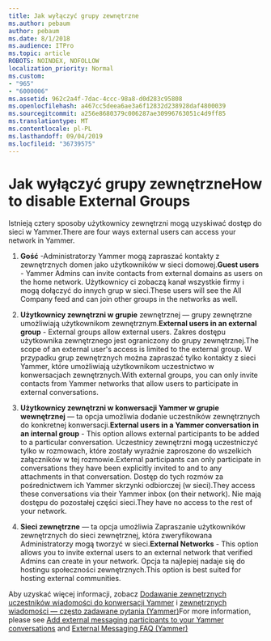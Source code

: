 ```yaml
---
title: Jak wyłączyć grupy zewnętrzne
ms.author: pebaum
author: pebaum
ms.date: 8/1/2018
ms.audience: ITPro
ms.topic: article
ROBOTS: NOINDEX, NOFOLLOW
localization_priority: Normal
ms.custom:
- "965"
- "6000006"
ms.assetid: 962c2a4f-7dac-4ccc-98a8-d0d283c95808
ms.openlocfilehash: a467cc5deea6ae3a6f12832d238928daf4800039
ms.sourcegitcommit: a256e8680379c006287ae30996763051c4d9ff85
ms.translationtype: MT
ms.contentlocale: pl-PL
ms.lasthandoff: 09/04/2019
ms.locfileid: "36739575"
---
```

# <a name="how-to-disable-external-groups"></a><span data-ttu-id="c244c-102">Jak wyłączyć grupy zewnętrzne</span><span class="sxs-lookup"><span data-stu-id="c244c-102">How to disable External Groups</span></span>

<span data-ttu-id="c244c-103">Istnieją cztery sposoby użytkownicy zewnętrzni mogą uzyskiwać dostęp do sieci w Yammer.</span><span class="sxs-lookup"><span data-stu-id="c244c-103">There are four ways external users can access your network in Yammer.</span></span>
  
1. <span data-ttu-id="c244c-104">**Gość** -Administratorzy Yammer mogą zapraszać kontakty z zewnętrznych domen jako użytkowników w sieci domowej.</span><span class="sxs-lookup"><span data-stu-id="c244c-104">**Guest users** - Yammer Admins can invite contacts from external domains as users on the home network.</span></span> <span data-ttu-id="c244c-105">Użytkownicy ci zobaczą kanał wszystkie firmy i mogą dołączyć do innych grup w sieci.</span><span class="sxs-lookup"><span data-stu-id="c244c-105">These users will see the All Company feed and can join other groups in the networks as well.</span></span>

2. <span data-ttu-id="c244c-106">**Użytkownicy zewnętrzni w grupie** zewnętrznej — grupy zewnętrzne umożliwiają użytkownikom zewnętrznym.</span><span class="sxs-lookup"><span data-stu-id="c244c-106">**External users in an external group** - External groups allow external users.</span></span> <span data-ttu-id="c244c-107">Zakres dostępu użytkownika zewnętrznego jest ograniczony do grupy zewnętrznej.</span><span class="sxs-lookup"><span data-stu-id="c244c-107">The scope of an external user's access is limited to the external group.</span></span> <span data-ttu-id="c244c-108">W przypadku grup zewnętrznych można zapraszać tylko kontakty z sieci Yammer, które umożliwiają użytkownikom uczestnictwo w konwersacjach zewnętrznych.</span><span class="sxs-lookup"><span data-stu-id="c244c-108">With external groups, you can only invite contacts from Yammer networks that allow users to participate in external conversations.</span></span>

3. <span data-ttu-id="c244c-109">**Użytkownicy zewnętrzni w konwersacji Yammer w grupie wewnętrznej** — ta opcja umożliwia dodanie uczestników zewnętrznych do konkretnej konwersacji.</span><span class="sxs-lookup"><span data-stu-id="c244c-109">**External users in a Yammer conversation in an internal group** - This option allows external participants to be added to a particular conversation.</span></span> <span data-ttu-id="c244c-110">Uczestnicy zewnętrzni mogą uczestniczyć tylko w rozmowach, które zostały wyraźnie zaproszone do wszelkich załączników w tej rozmowie.</span><span class="sxs-lookup"><span data-stu-id="c244c-110">External participants can only participate in conversations they have been explicitly invited to and to any attachments in that conversation.</span></span> <span data-ttu-id="c244c-111">Dostęp do tych rozmów za pośrednictwem ich Yammer skrzynki odbiorczej (w sieci).</span><span class="sxs-lookup"><span data-stu-id="c244c-111">They access these conversations via their Yammer inbox (on their network).</span></span> <span data-ttu-id="c244c-112">Nie mają dostępu do pozostałej części sieci.</span><span class="sxs-lookup"><span data-stu-id="c244c-112">They have no access to the rest of your network.</span></span>

4. <span data-ttu-id="c244c-113">**Sieci zewnętrzne** — ta opcja umożliwia Zapraszanie użytkowników zewnętrznych do sieci zewnętrznej, która zweryfikowana Administratorzy mogą tworzyć w sieci.</span><span class="sxs-lookup"><span data-stu-id="c244c-113">**External Networks** - This option allows you to invite external users to an external network that verified Admins can create in your network.</span></span> <span data-ttu-id="c244c-114">Opcja ta najlepiej nadaje się do hostingu społeczności zewnętrznych.</span><span class="sxs-lookup"><span data-stu-id="c244c-114">This option is best suited for hosting external communities.</span></span>

<span data-ttu-id="c244c-115">Aby uzyskać więcej informacji, zobacz [Dodawanie zewnętrznych uczestników wiadomości do konwersacji Yammer](https://docs.microsoft.com/yammer/work-with-external-users/add-external-participants) i [zewnętrznych wiadomości — często zadawane pytania (Yammer)](https://docs.microsoft.com/yammer/work-with-external-users/external-messaging-faq)</span><span class="sxs-lookup"><span data-stu-id="c244c-115">For more information, please see [Add external messaging participants to your Yammer conversations](https://docs.microsoft.com/yammer/work-with-external-users/add-external-participants) and [External Messaging FAQ (Yammer)](https://docs.microsoft.com/yammer/work-with-external-users/external-messaging-faq)</span></span>
  